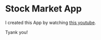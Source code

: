 # Stock Market App
I created this App by watching [this youtube](https://www.youtube.com/watch?v=uLs2FxFSWU4&ab_channel=PhilippLackner).

Tyank you!
